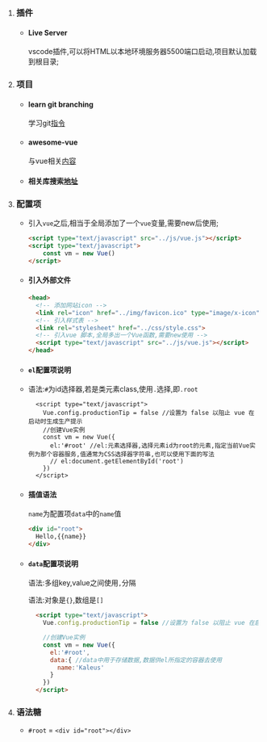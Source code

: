 1. ### 插件

   - #### Live Server

     vscode插件,可以将HTML以本地环境服务器5500端口启动,项目默认加载到根目录;

2. ### 项目

   - #### learn git branching

     学习git[指令](https://github.com/pcottle/learnGitBranching) 

   - #### awesome-vue

     与vue相关[内容](https://github.com/vuejs/awesome-vue#readme)

   - #### 相关库搜索[地址](https://awesomejs.dev/for/vue/)

3. ### 配置项

   - 引入`vue`之后,相当于全局添加了一个`vue`变量,需要new后使用;

     ```html
     <script type="text/javascript" src="../js/vue.js"></script>
     <script type="text/javascript">
         const vm = new Vue()
     </script>
     ```

   - #### 引入外部文件

     ```html
     <head>
       <!-- 添加网站icon -->
       <link rel="icon" href="../img/favicon.ico" type="image/x-icon">
       <!-- 引入样式表 -->
       <link rel="stylesheet" href="../css/style.css">
       <!-- 引入vue 脚本,全局多出一个Vue函数,需要new使用 -->
       <script type="text/javascript" src="../js/vue.js"></script>
     </head>
     ```

   - #### `el`配置项说明

   - 语法:`#`为id选择器,若是类元素class,使用`.`选择,即`.root`

     ```tsx
       <script type="text/javascript">
         Vue.config.productionTip = false //设置为 false 以阻止 vue 在启动时生成生产提示
         //创建Vue实例
         const vm = new Vue({
           el:'#root' //el:元素选择器,选择元素id为root的元素,指定当前Vue实例为那个容器服务,值通常为CSS选择器字符串,也可以使用下面的写法
           // el:document.getElementById('root')
         })
       </script>
     ```

   - #### 插值语法

     `name`为配置项`data`中的`name`值

     ```html
     <div id="root">
       Hello,{{name}}
     </div>
     ```

   - #### `data`配置项说明

     语法:多组key,value之间使用`,`分隔

     语法:对象是`{}`,数组是`[]`

     ```HTML
       <script type="text/javascript">
         Vue.config.productionTip = false //设置为 false 以阻止 vue 在启动时生成生产提示
     
         //创建Vue实例
         const vm = new Vue({
           el:'#root', 
           data:{ //data中用于存储数据,数据供el所指定的容器去使用
             name:'Kaleus'
           }
         })
       </script>
     ```

     

4. ### 语法糖

   - `#root` = `<div id="root"></div>`